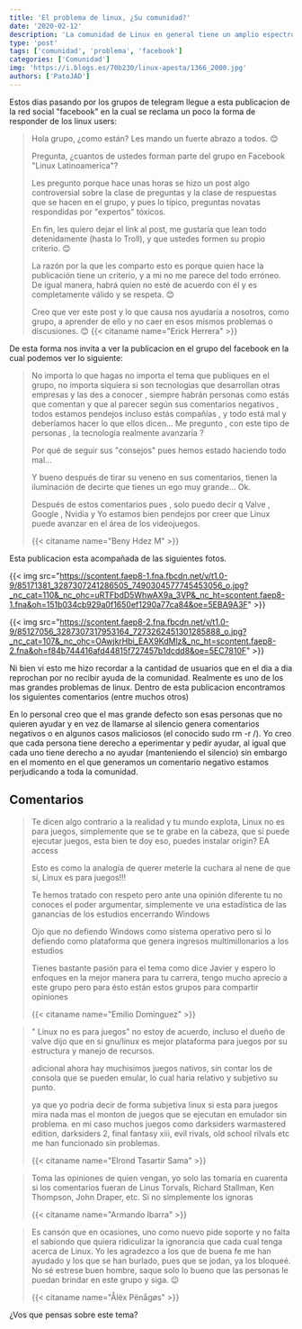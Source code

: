 ```yaml
---
title: 'El problema de linux, ¿Su comunidad?'
date: '2020-02-12'
description: 'La comunidad de Linux en general tiene un amplio espectro de usuarios y en algunos de ellos erradica un gran problema de este Sistema que tanto amamos'
type: 'post'
tags: ['comunidad', 'problema', 'facebook']
categories: ['Comunidad']
img: 'https://i.blogs.es/70b230/linux-apesta/1366_2000.jpg'
authors: ['PatoJAD']
---
```


Estos dias pasando por los grupos de telegram llegue a esta publicacion de la red social "facebook" en la cual se reclama un poco la forma de responder de los linux users:

> Hola grupo, ¿como están?
> Les mando un fuerte abrazo a todos. 😊
>
> Pregunta, ¿cuantos de ustedes forman parte del grupo en Facebook "Linux Latinoamerica"?
>
> Les pregunto porque hace unas horas se hizo un post algo controversial sobre la clase de preguntas y la clase de respuestas que se hacen en el grupo, y pues lo típico, preguntas novatas respondidas por "expertos" tóxicos.
>
> En fin, les quiero dejar el link al post, me gustaría que lean todo detenidamente (hasta lo Troll), y que ustedes formen su propio criterio. 😊
>
> La razón por la que les comparto esto es porque quien hace la publicación tiene un criterio, y a mi no me parece del todo erróneo. De igual manera, habrá quien no esté de acuerdo con él y es completamente válido y se respeta. 😊
>
> Creo que ver este post y lo que causa nos ayudaría a nosotros, como grupo, a aprender de ello y no caer en esos mismos problemas o discusiones. 😊
> {{< citaname name="Erick Herrera" >}}

De esta forma nos invita a ver la publicacion en el grupo del facebook en la cual podemos ver lo siguiente:

> No importa lo que hagas no importa el tema que publiques en el grupo, no importa siquiera si son tecnologias que desarrollan otras empresas y las des a conocer , siempre habrán personas como estás que comentan y que al parecer según sus comentarios negativos , todos estamos pendejos incluso estás compañías , y todo está mal y deberíamos hacer lo que ellos dicen... Me pregunto , con este tipo de personas , la tecnología realmente avanzaría ?
>
> Por qué de seguir sus "consejos" pues hemos estado haciendo todo mal...
>
> Y bueno después de tirar su veneno en sus comentarios, tienen la iluminación de decirte que tienes un ego muy grande... Ok.
>
> Después de estos comentarios pues , solo puedo decir q Valve , Google , Nvidia y Yo estamos bien pendejos por creer que Linux puede avanzar en el área de los videojuegos.
>
> {{< citaname name="Beny Hdez M" >}}

Esta publicacion esta acompañada de las siguientes fotos.

{{< img src="https://scontent.faep8-1.fna.fbcdn.net/v/t1.0-9/85171381_3287307241286505_7490304577745453056_o.jpg?_nc_cat=110&_nc_ohc=uRTFbdD5WhwAX9a_3VP&_nc_ht=scontent.faep8-1.fna&oh=151b034cb929a0f1650ef1290a77ca84&oe=5EBA9A3F" >}}

{{< img src="https://scontent.faep8-2.fna.fbcdn.net/v/t1.0-9/85127056_3287307317953164_7273262451301285888_o.jpg?_nc_cat=107&_nc_ohc=OAwjkrHbi_EAX9KdMlz&_nc_ht=scontent.faep8-2.fna&oh=f84b744416afd44815f727457b1dcdd8&oe=5EC7810F" >}}

Ni bien vi esto me hizo recordar a la cantidad de usuarios que en el dia a dia reprochan por no recibir ayuda de la comunidad. Realmente es uno de los mas grandes problemas de linux. Dentro de esta publicacion encontramos los siguientes comentarios (entre muchos otros)

En lo personal creo que el mas grande defecto son esas personas que no quieren ayudar y en vez de llamarse al silencio genera comentarios negativos o en algunos casos maliciosos (el conocido sudo rm -r /). Yo creo que cada persona tiene derecho a eperimentar y pedir ayudar, al igual que cada uno tiene derecho a no ayudar (manteniendo el silencio) sin embargo en el momento en el que generamos un comentario negativo estamos perjudicando a toda la comunidad.

## Comentarios

> Te dicen algo contrario a la realidad y tu mundo explota, Linux no es para juegos, simplemente que se te grabe en la cabeza, que si puede ejecutar juegos, esta bien te doy eso, puedes instalar origin? EA access
>
> Esto es como la analogía de querer meterle la cuchara al nene de que sí, Linux es para juegos!!!
>
> Te hemos tratado con respeto pero ante una opinión diferente tu no conoces el poder argumentar, simplemente ve una estadística de las ganancias de los estudios encerrando Windows
>
> Ojo que no defiendo Windows como sistema operativo pero si lo defiendo como plataforma que genera ingresos multimillonarios a los estudios
>
> Tienes bastante pasión para el tema como dice Javier y espero lo enfoques en la mejor manera para tu carrera, tengo mucho aprecio a este grupo pero para ésto están estos grupos para compartir opiniones
>
> {{< citaname name="Emilio Dominguez" >}}

> " Linux no es para juegos" no estoy de acuerdo, incluso el dueño de valve dijo que en si gnu/linux es mejor plataforma para juegos por su estructura y manejo de recursos.
>
> adicional ahora hay muchisimos juegos nativos, sin contar los de consola que se pueden emular, lo cual haria relativo y subjetivo su punto.
>
> ya que yo podria decir de forma subjetiva linux si esta para juegos mira nada mas el monton de juegos que se ejecutan en emulador sin problema.
> en mi caso muchos juegos como darksiders warmastered edition, darksiders 2, final fantasy xiii, evil rivals, old school rilvals etc me han funcionado sin problemas.
>
> {{< citaname name="Elrond Tasartir Sama" >}}

> Toma las opiniones de quien vengan, yo solo las tomaría en cuarenta si los comentarios fueran de Linus Torvals, Richard Stallman, Ken Thompson, John Draper, etc. Si no simplemente los ignoras
>
> {{< citaname name="Armando Ibarra" >}}

> Es cansón que en ocasiones, uno como nuevo pide soporte y no falta el sabiondo que quiera ridiculizar la ignorancia que cada cual tenga acerca de Linux. Yo les agradezco a los que de buena fe me han ayudado y los que se han burlado, pues que se jodan, ya los bloqueé. No sé estrese buen hombre, saque solo lo bueno que las personas le puedan brindar en este grupo y siga. 😉
>
> {{< citaname name="Ålëx Pënågøs" >}}

¿Vos que pensas sobre este tema?

